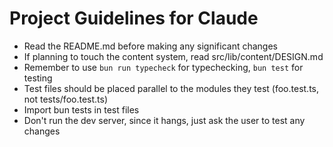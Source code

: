 # Project Guidelines for Claude

- Read the README.md before making any significant changes
- If planning to touch the content system, read src/lib/content/DESIGN.md
- Remember to use `bun run typecheck` for typechecking, `bun test` for testing
- Test files should be placed parallel to the modules they test (foo.test.ts, not tests/foo.test.ts)
- Import bun tests in test files
- Don't run the dev server, since it hangs, just ask the user to test any changes